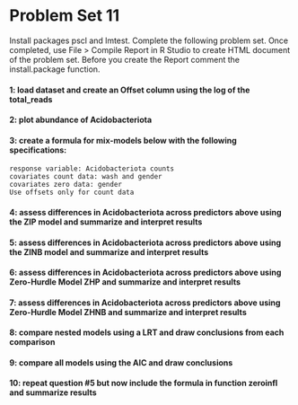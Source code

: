 # Problem Set 11
Install packages pscl and lmtest. Complete the following problem set. Once completed, use File > Compile Report in R Studio to create HTML document of the problem set. Before you create the Report comment the install.package function. 

#### 1: load dataset and create an Offset column using the log of the total_reads

#### 2: plot abundance of Acidobacteriota

#### 3: create a formula for mix-models below with the following specifications:
```
response variable: Acidobacteriota counts
covariates count data: wash and gender
covariates zero data: gender
Use offsets only for count data
```
#### 4: assess differences in Acidobacteriota across predictors above using the ZIP model and summarize and interpret results

#### 5: assess differences in Acidobacteriota across predictors above using the ZINB model and summarize and interpret results

#### 6: assess differences in Acidobacteriota across predictors above using Zero-Hurdle Model ZHP and summarize and interpret results

#### 7: assess differences in Acidobacteriota across predictors above using Zero-Hurdle Model ZHNB and summarize and interpret results

#### 8: compare nested models using a LRT and draw conclusions from each comparison

#### 9: compare all models using the AIC and draw conclusions

#### 10: repeat question #5 but now include the formula in function zeroinfl and summarize results

